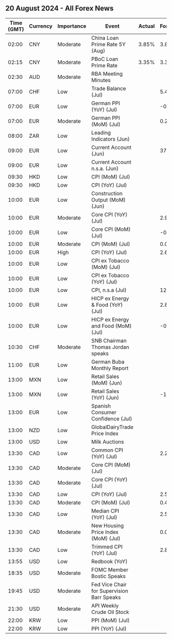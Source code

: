 ## 20 August 2024 - All Forex News

| Time (GMT) | Currency | Importance | Event | Actual | Forecast | Previous |
|------|----------|------------|-------|--------|----------|----------|
| 02:00 | CNY | Moderate | China Loan Prime Rate 5Y (Aug) | 3.85% | 3.85% | 3.85% |
| 02:15 | CNY | Moderate | PBoC Loan Prime Rate | 3.35% | 3.35% | 3.35% |
| 02:30 | AUD | Moderate | RBA Meeting Minutes |  |  |  |
| 07:00 | CHF | Low | Trade Balance (Jul) |  | 5.440B | 6.180B |
| 07:00 | EUR | Low | German PPI (YoY) (Jul) |  | -0.8% | -1.6% |
| 07:00 | EUR | Moderate | German PPI (MoM) (Jul) |  | 0.2% | 0.2% |
| 08:00 | ZAR | Low | Leading Indicators (Jun) |  |  | 111.90% |
| 09:00 | EUR | Low | Current Account (Jun) |  | 37.0B | 36.7B |
| 09:00 | EUR | Low | Current Account n.s.a. (Jun) |  |  | 9.6B |
| 09:30 | HKD | Low | CPI (MoM) (Jul) |  |  | 0.50% |
| 09:30 | HKD | Low | CPI (YoY) (Jul) |  |  | 1.50% |
| 10:00 | EUR | Low | Construction Output (MoM) (Jun) |  |  | -0.90% |
| 10:00 | EUR | Moderate | Core CPI (YoY) (Jul) |  | 2.9% | 2.9% |
| 10:00 | EUR | Low | Core CPI (MoM) (Jul) |  | -0.2% | 0.4% |
| 10:00 | EUR | Moderate | CPI (MoM) (Jul) |  | 0.0% | 0.2% |
| 10:00 | EUR | High | CPI (YoY) (Jul) |  | 2.6% | 2.5% |
| 10:00 | EUR | Low | CPI ex Tobacco (MoM) (Jul) |  |  | 0.2% |
| 10:00 | EUR | Low | CPI ex Tobacco (YoY) (Jul) |  |  | 2.4% |
| 10:00 | EUR | Low | CPI, n.s.a (Jul) |  | 126.60 | 126.58 |
| 10:00 | EUR | Low | HICP ex Energy & Food (YoY) (Jul) |  | 2.8% | 2.8% |
| 10:00 | EUR | Low | HICP ex Energy and Food (MoM) (Jul) |  | -0.1% | 0.4% |
| 10:30 | CHF | Moderate | SNB Chairman Thomas Jordan speaks |  |  |  |
| 11:00 | EUR | Low | German Buba Monthly Report |  |  |  |
| 13:00 | MXN | Low | Retail Sales (MoM) (Jun) |  |  | 0.1% |
| 13:00 | MXN | Low | Retail Sales (YoY) (Jun) |  | -1.8% | 0.3% |
| 13:00 | EUR | Low | Spanish Consumer Confidence (Jul) |  |  | 88.4 |
| 13:00 | NZD | Low | GlobalDairyTrade Price Index |  |  | 0.5% |
| 13:00 | USD | Low | Milk Auctions |  |  | 3,680.0 |
| 13:30 | CAD | Low | Common CPI (YoY) (Jul) |  | 2.2% | 2.3% |
| 13:30 | CAD | Moderate | Core CPI (MoM) (Jul) |  |  | -0.1% |
| 13:30 | CAD | Moderate | Core CPI (YoY) (Jul) |  |  | 1.9% |
| 13:30 | CAD | Low | CPI (YoY) (Jul) |  | 2.5% | 2.7% |
| 13:30 | CAD | Moderate | CPI (MoM) (Jul) |  | 0.4% | -0.1% |
| 13:30 | CAD | Low | Median CPI (YoY) (Jul) |  | 2.5% | 2.6% |
| 13:30 | CAD | Moderate | New Housing Price Index (MoM) (Jul) |  | 0.0% | -0.2% |
| 13:30 | CAD | Low | Trimmed CPI (YoY) (Jul) |  | 2.8% | 2.9% |
| 13:55 | USD | Low | Redbook (YoY) |  |  | 4.7% |
| 18:35 | USD | Moderate | FOMC Member Bostic Speaks |  |  |  |
| 19:45 | USD | Moderate | Fed Vice Chair for Supervision Barr Speaks |  |  |  |
| 21:30 | USD | Moderate | API Weekly Crude Oil Stock |  |  | -5.205M |
| 22:00 | KRW | Low | PPI (MoM) (Jul) |  |  | -0.1% |
| 22:00 | KRW | Low | PPI (YoY) (Jul) |  |  | 2.5% |
